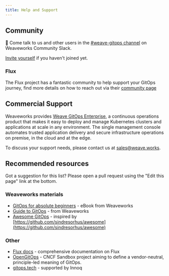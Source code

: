 ```yaml
---
title: Help and Support
---
```


## Community

👋 Come talk to us and other users in the [#weave-gitops channel](https://app.slack.com/client/T2NDH1D9D/C0248LVC719/thread/C2ND76PAA-1621532937.019800) on Weaveworks Community Slack.  

[Invite yourself](https://slack.weave.works/) if you haven't joined yet.

### Flux

The Flux project has a fantastic community to help support your GitOps journey, find more details on how to reach out via their [community page](https://fluxcd.io/docs/#community)

## Commercial Support

Weaveworks provides [Weave GitOps Enterprise](https://www.weave.works/product/gitops-enterprise/), a continuous operations product that makes it easy to deploy and manage Kubernetes clusters and applications at scale in any environment. The single management console automates trusted application delivery and secure infrastructure operations on premise, in the cloud and at the edge.

To discuss your support needs, please contact us at [sales@weave.works](mailto:sales@weave.works).

## Recommended resources

Got a suggestion for this list? Please open a pull request using the "Edit this page" link at the bottom.

### Weaveworks materials

- [GitOps for absolute beginners](https://go.weave.works/WebContent-EB-GitOps-for-Beginners.html) - eBook from Weaveworks
- [Guide to GitOps](https://www.weave.works/technologies/gitops/) - from Weaveworks
- [Awesome GitOps](https://github.com/weaveworks/awesome-gitops) - inspired by [https://github.com/sindresorhus/awesome](https://github.com/sindresorhus/awesome)

### Other

- [Flux docs](https://fluxcd.io/docs) - comprehensive documentation on Flux
- [OpenGitOps](https://opengitops.dev/) - CNCF Sandbox project aiming to define a vendor-neutral, principle-led meaning of GitOps.
- [gitops.tech](https://www.gitops.tech/) - supported by Innoq
